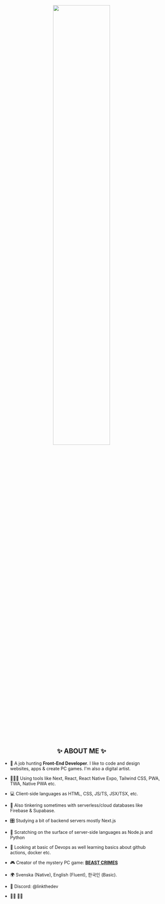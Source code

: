 <div align="center">
  
  <img src="https://i.imgur.com/gLUwr3g.gif" width="60%" />
  </div>
  
  <h2 align="center">✨ ABOUT ME ✨</h2>

- 🐧 A job hunting **Front-End Developer**. I like to code and design websites, apps & create PC games. I'm also a digital artist.
  
- 👨🏻‍💻 Using tools like Next, React, React Native Expo, Tailwind CSS, PWA, TWA, Native PWA etc.
  
-  💻 Client-side languages as HTML, CSS, JS/TS, JSX/TSX, etc.

- 💾 Also tinkering sometimes with serverless/cloud databases like Firebase & Supabase.

- 🎛️ Studying a bit of backend servers mostly Next.js
  
- 💽 Scratching on the surface of server-side languages as Node.js and Python
  
- 🛜 Looking at basic of Devops as well learning basics about github actions, docker etc.
  
- 🎮 Creator of the mystery PC game: [**BEAST CRIMES**](https://www.beastcrimes.com/)
  
- 🌍 Svenska (Native), English (Fluent), 한국인 (Basic).

- 📧 Discord: @linkthedev
  
- 🏳️‍🌈 🏳️‍⚧️
